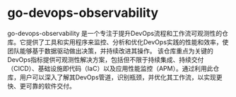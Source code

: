 # go-devops-observability
go-devops-observability 是一个专注于提升DevOps流程和工作流可观测性的仓库。它提供了工具和实用程序来监控、分析和优化DevOps实践的性能和效率，使团队能够基于数据驱动做出决策，并持续改进其操作。  该仓库重点为关键的DevOps指标提供可观测性解决方案，包括但不限于持续集成、持续交付（CICD）、基础设施即代码（IaC）以及应用性能监控（APM）。通过利用此仓库，用户可以深入了解其DevOps管道，识别瓶颈，并优化其工作流，以实现更快、更可靠的软件交付。
